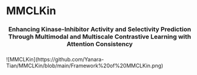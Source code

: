 # MMCLKin
<div id="top" align="center">
 <h3>Enhancing Kinase-Inhibitor Activity and Selectivity Prediction Through Multimodal and Multiscale Contrastive Learning with Attention Consistency<h3>
 </div>
![MMCLKin](https://github.com/Yanara-Tian/MMCLKin/blob/main/Framework%20of%20MMCLKin.png)
